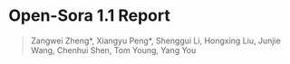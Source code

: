 # Open-Sora 1.1 Report

> Zangwei Zheng*, Xiangyu Peng*, Shenggui Li, Hongxing Liu, Junjie Wang, Chenhui Shen, Tom Young, Yang You
